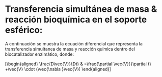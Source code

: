 # Transferencia simultánea de masa & reacción bioquímica en el soporte esférico:

A continuación se muestra la ecuación diferencial que representa la transferencia simultanea de masa y reacción química dentro del biocatalizador enzimático, donde:

\[\begin{aligned}
\frac{D\vec{V}}{Dt} & =\frac{\partial \vec{V}}{\partial t} +\vec{V} \cdot (\vec{\nabla }\vec{V})
\end{aligned}\]